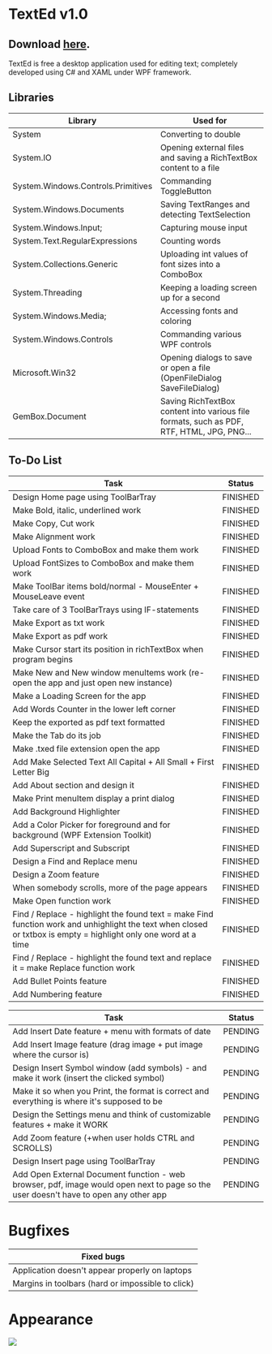 # TextEd v1.0

## Download [here](http://www.mediafire.com/file/k8loihmh13i38uh/file).

TextEd is free a desktop application used for editing text; completely developed using C# and XAML under WPF framework.

## Libraries

| Library  | Used for |
| ------------- | ------------- |
| System | Converting to double |
| System.IO | Opening external files and saving a RichTextBox content to a file |
| System.Windows.Controls.Primitives | Commanding ToggleButton |
| System.Windows.Documents  | Saving TextRanges and detecting TextSelection |
| System.Windows.Input;  | Capturing mouse input |
| System.Text.RegularExpressions | Counting words |
| System.Collections.Generic | Uploading int values of font sizes into a ComboBox |
| System.Threading | Keeping a loading screen up for a second |
| System.Windows.Media;  | Accessing fonts and coloring |
| System.Windows.Controls  | Commanding various WPF controls |
| Microsoft.Win32  | Opening dialogs to save or open a file (OpenFileDialog  SaveFileDialog) |
| GemBox.Document | Saving RichTextBox content into various file formats, such as PDF, RTF, HTML, JPG, PNG... |



## To-Do List

| Task  | Status |
| ------------- | ------------- |
| Design Home page using ToolBarTray  | FINISHED  |
| Make Bold, italic, underlined work | FINISHED  |
| Make Copy, Cut work  | FINISHED  |
| Make Alignment work | FINISHED  |
| Upload Fonts to ComboBox and make them work  | FINISHED  |
| Upload FontSizes to ComboBox and make them work | FINISHED  |
| Make ToolBar items bold/normal - MouseEnter + MouseLeave event  | FINISHED  |
| Take care of 3 ToolBarTrays using IF-statements  | FINISHED  |
| Make Export as txt work | FINISHED  |
| Make Export as pdf work  | FINISHED  |
| Make Cursor start its position in richTextBox when program begins  | FINISHED  |
| Make New and New window menuItems work (re-open the app and just open new instance)  | FINISHED  |
| Make a Loading Screen for the app  | FINISHED  |
| Add Words Counter in the lower left corner  | FINISHED  |
| Keep the exported as pdf text formatted  | FINISHED  |
| Make the Tab do its job  | FINISHED  |
| Make .txed file extension open the app  | FINISHED  |
| Add Make Selected Text All Capital + All Small + First Letter Big   | FINISHED  |
| Add About section and design it | FINISHED  |
| Make Print menuItem display a print dialog  | FINISHED  |
| Add Background Highlighter | FINISHED  |
| Add a Color Picker for foreground and for background (WPF Extension Toolkit)  | FINISHED  |
| Add Superscript and Subscript  | FINISHED  |
| Design a Find and Replace menu  | FINISHED  |
| Design a Zoom feature  | FINISHED  |
| When somebody scrolls, more of the page appears  | FINISHED  |
| Make Open function work  | FINISHED  |
| Find / Replace - highlight the found text = make Find function work and unhighlight the text when closed or txtbox is empty = highlight only one word at a time  | FINISHED  |
| Find / Replace - highlight the found text and replace it = make Replace function work | FINISHED  |
| Add Bullet Points feature | FINISHED  |
| Add Numbering feature  | FINISHED  |

| Task  | Status |
| ------------- | ------------- |
| Add Insert Date feature + menu with formats of date  | PENDING  |
| Add Insert Image feature (drag image + put image where the cursor is)  | PENDING |
| Design Insert Symbol window (add symbols) - and make it work (insert the clicked symbol)  | PENDING |
| Make it so when you Print, the format is correct and everything is where it's supposed to be  | PENDING |
| Design the Settings menu and think of customizable features + make it WORK  | PENDING |
| Add Zoom feature (+when user holds CTRL and SCROLLS)  | PENDING |
| Design Insert page using ToolBarTray | PENDING |
| Add Open External Document function -  web browser, pdf, image would open next to page so the user doesn't have to open any other app  | PENDING |


# Bugfixes

| Fixed bugs  |
| ------------- | 
| Application doesn't appear properly on laptops   | 
| Margins in toolbars (hard or impossible to click) |

# Appearance

![](../master/TextEd/TextEd.png)



